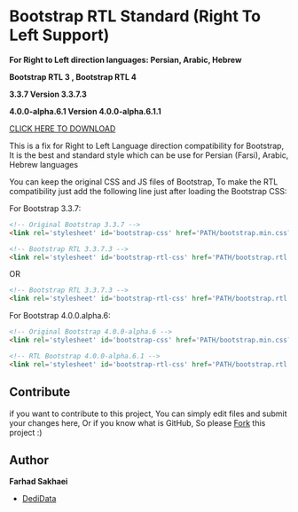 # Bootstrap RTL Standard (Right To Left Support)
**For Right to Left direction languages: Persian, Arabic, Hebrew**

**Bootstrap RTL 3 , Bootstrap RTL 4**

**3.3.7 Version 3.3.7.3**

**4.0.0-alpha.6.1 Version 4.0.0-alpha.6.1.1**

[CLICK HERE TO DOWNLOAD](https://github.com/DediData/Bootstrap-RTL/releases)

This is a fix for Right to Left Language direction compatibility for Bootstrap, It is the best and standard style which can be use for Persian (Farsi), Arabic, Hebrew languages

You can keep the original CSS and JS files of Bootstrap, To make the RTL compatibility just add the following line just after loading the Bootstrap CSS:

For Bootstrap 3.3.7:

```html
<!-- Original Bootstrap 3.3.7 -->
<link rel='stylesheet' id='bootstrap-css' href='PATH/bootstrap.min.css?ver=3.3.7' type='text/css' />

<!-- Bootstrap RTL 3.3.7.3 -->
<link rel='stylesheet' id='bootstrap-rtl-css' href='PATH/bootstrap.rtl.min.css?ver=3.3.7.3' type='text/css' />
```
OR
```html
<!-- Bootstrap RTL 3.3.7.3 -->
<link rel='stylesheet' id='bootstrap-rtl-css' href='PATH/bootstrap.rtl.full.min.css?ver=3.3.7.3' type='text/css' />
```

For Bootstrap 4.0.0.alpha.6:
```html
<!-- Original Bootstrap 4.0.0-alpha.6 -->
<link rel='stylesheet' id='bootstrap-css' href='PATH/bootstrap.min.css?ver=4.0.0-alpha.6' type='text/css' />

<!-- RTL Bootstrap 4.0.0-alpha.6.1 -->
<link rel='stylesheet' id='bootstrap-rtl-css' href='PATH/bootstrap.rtl.min.css?ver=4.0.0-alpha.6.1' type='text/css' />
```

## Contribute

if you want to contribute to this project, You can simply edit files and submit your changes here, Or if you know what is GitHub, So please [Fork](https://github.com/DediData/Bootstrap-RTL/fork) this project :)

## Author

**Farhad Sakhaei**
+ [DediData](https://dedidata.com)
